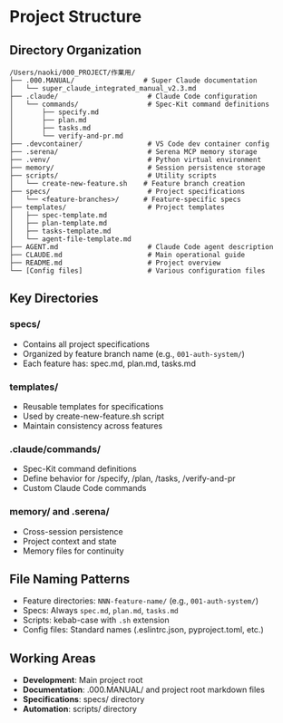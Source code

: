 # Project Structure

## Directory Organization

```
/Users/naoki/000_PROJECT/作業用/
├── .000.MANUAL/                 # Super Claude documentation
│   └── super_claude_integrated_manual_v2.3.md
├── .claude/                      # Claude Code configuration
│   └── commands/                 # Spec-Kit command definitions
│       ├── specify.md
│       ├── plan.md
│       ├── tasks.md
│       └── verify-and-pr.md
├── .devcontainer/                # VS Code dev container config
├── .serena/                      # Serena MCP memory storage
├── .venv/                        # Python virtual environment
├── memory/                       # Session persistence storage
├── scripts/                      # Utility scripts
│   └── create-new-feature.sh    # Feature branch creation
├── specs/                        # Project specifications
│   └── <feature-branches>/      # Feature-specific specs
├── templates/                    # Project templates
│   ├── spec-template.md
│   ├── plan-template.md
│   ├── tasks-template.md
│   └── agent-file-template.md
├── AGENT.md                      # Claude Code agent description
├── CLAUDE.md                     # Main operational guide
├── README.md                     # Project overview
└── [Config files]                # Various configuration files
```

## Key Directories

### specs/
- Contains all project specifications
- Organized by feature branch name (e.g., `001-auth-system/`)
- Each feature has: spec.md, plan.md, tasks.md

### templates/
- Reusable templates for specifications
- Used by create-new-feature.sh script
- Maintain consistency across features

### .claude/commands/
- Spec-Kit command definitions
- Define behavior for /specify, /plan, /tasks, /verify-and-pr
- Custom Claude Code commands

### memory/ and .serena/
- Cross-session persistence
- Project context and state
- Memory files for continuity

## File Naming Patterns
- Feature directories: `NNN-feature-name/` (e.g., `001-auth-system/`)
- Specs: Always `spec.md`, `plan.md`, `tasks.md`
- Scripts: kebab-case with `.sh` extension
- Config files: Standard names (.eslintrc.json, pyproject.toml, etc.)

## Working Areas
- **Development**: Main project root
- **Documentation**: .000.MANUAL/ and project root markdown files
- **Specifications**: specs/ directory
- **Automation**: scripts/ directory